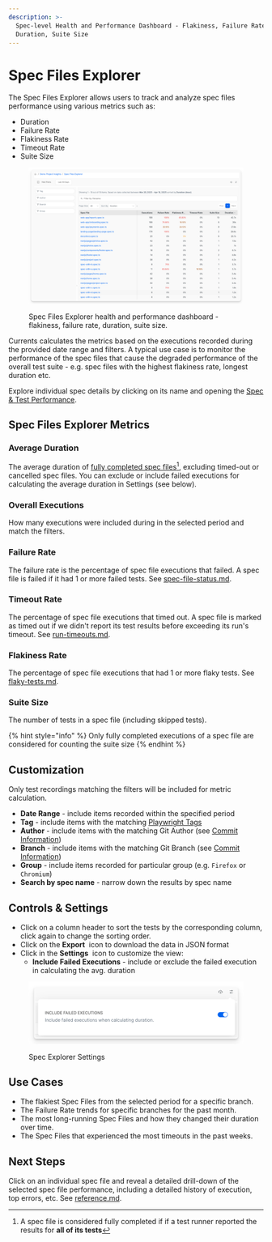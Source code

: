 ```yaml
---
description: >-
  Spec-level Health and Performance Dashboard - Flakiness, Failure Rate,
  Duration, Suite Size
---
```


# Spec Files Explorer

The Spec Files Explorer allows users to track and analyze spec files performance using various metrics such as:

* Duration
* Failure Rate
* Flakiness Rate
* Timeout Rate
* Suite Size

<figure><img src="../../.gitbook/assets/currents-2025-04-18-12.27.27@2x.png" alt=""><figcaption><p>Spec Files Explorer health and performance dashboard - flakiness, failure rate, duration, suite size.</p></figcaption></figure>

Currents calculates the metrics based on the executions recorded during the provided date range and filters. A typical use case is to monitor the performance of the spec files that cause the degraded performance of the overall test suite - e.g. spec files with the highest flakiness rate, longest duration etc.&#x20;

Explore individual spec details by clicking on its name and opening the [Spec & Test Performance](reference.md).&#x20;

## Spec Files Explorer Metrics

### **Average Duration**

The average duration of [fully completed spec files](#user-content-fn-1)[^1], excluding timed-out or cancelled spec files.  You can exclude or include failed executions for calculating the average duration in Settings (see below).

### Overall Executions

How many executions were included during in the selected period and match the filters.

### **Failure Rate**

The failure rate is the percentage of spec file executions that failed. A spec file is failed if it had 1 or more failed tests. See [spec-file-status.md](../tests/spec-file-status.md "mention").

### **Timeout Rate**

The percentage of spec file executions that timed out.  A spec file is marked as timed out if we didn't report its test results  before exceeding its run's timeout. See [run-timeouts.md](../runs/run-timeouts.md "mention").

### **Flakiness Rate**

The percentage of spec file executions that had 1 or more flaky tests. See [flaky-tests.md](../tests/flaky-tests.md "mention").

### **Suite Size**

The number of tests in a spec file (including skipped tests).

{% hint style="info" %}
Only fully completed executions of a spec file are considered for counting the suite size
{% endhint %}

## Customization

Only test recordings matching the filters will be included for metric calculation.

* **Date Range** - include items recorded within the specified period
* **Tag** - include items with the matching [Playwright Tags](https://docs.currents.dev/guides/playwright-tags)
* **Author** - include items with the matching Git Author (see [Commit Information](https://docs.currents.dev/dashboard/runs/commit-information))
* **Branch** - include items with the matching Git Branch (see [Commit Information](https://docs.currents.dev/dashboard/runs/commit-information))
* **Group** - include items recorded for particular group (e.g. `Firefox` or `Chromium`)
* **Search by spec name** - narrow down the results by spec name

## Controls & Settings <a href="#controls-and-settings" id="controls-and-settings"></a>

* Click on a column header to sort the tests by the corresponding column, click again to change the sorting order.
* Click on the **Export**  <img src="https://docs.currents.dev/~gitbook/image?url=https%3A%2F%2F3745692499-files.gitbook.io%2F%7E%2Ffiles%2Fv0%2Fb%2Fgitbook-x-prod.appspot.com%2Fo%2Fspaces%252FqmFDEiUa9mr11LUlxDnt%252Fuploads%252FMGPEOSEVRjhkrVBkfEGN%252Fcurrents-2025-04-17-23.49.35%25402x.png%3Falt%3Dmedia%26token%3Dfa1aec07-24a8-4170-b70f-74f32ddc7ef8&#x26;width=38&#x26;dpr=4&#x26;quality=100&#x26;sign=4ddfe919&#x26;sv=2" alt="" data-size="line"> icon to download the data in JSON format
* Click in the **Settings** <img src="https://docs.currents.dev/~gitbook/image?url=https%3A%2F%2F3745692499-files.gitbook.io%2F%7E%2Ffiles%2Fv0%2Fb%2Fgitbook-x-prod.appspot.com%2Fo%2Fspaces%252FqmFDEiUa9mr11LUlxDnt%252Fuploads%252FcBllxWGsr1x8HwvWrxbT%252Fcurrents-2025-04-17-23.49.20%25402x.png%3Falt%3Dmedia%26token%3D75a21aec-9740-4765-a0da-a6fd7730b57b&#x26;width=43&#x26;dpr=4&#x26;quality=100&#x26;sign=7bea5ca8&#x26;sv=2" alt="" data-size="line"> icon to customize the view:
  * **Include Failed Executions** - include or exclude the failed execution in calculating the avg. duration

<figure><img src="../../.gitbook/assets/currents-2025-04-18-12.25.21@2x.png" alt="" width="563"><figcaption><p>Spec Explorer Settings</p></figcaption></figure>

## Use Cases

* The flakiest Spec Files from the selected period for a specific branch.
* The Failure Rate trends for specific branches for the past month.
* The most long-running Spec Files and how they changed their duration over time.
* The Spec Files that experienced the most timeouts in the past weeks.

## Next Steps

Click on an individual spec file and reveal a detailed drill-down of the selected spec file performance, including a detailed history of execution, top errors, etc.  See [reference.md](reference.md "mention").

[^1]: A spec file is considered fully completed if if a test runner reported the results for **all of its tests**
